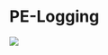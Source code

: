 # PE-Logging

<a href="https://githubsfdeploy.herokuapp.com/app/githubdeploy/jenkarentan/PE-Logging/tree/main" class="button big">  
  <img src="https://github.com/afawcett/githubsfdeploy/blob/master/deploy.png"/>
</a>
